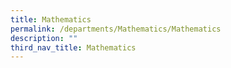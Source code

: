 ```yaml
---
title: Mathematics
permalink: /departments/Mathematics/Mathematics
description: ""
third_nav_title: Mathematics
---
```

